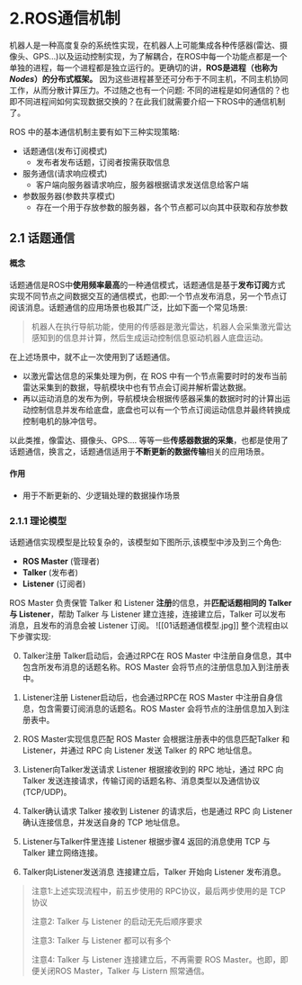 # 2.ROS通信机制
机器人是一种高度复杂的系统性实现，在机器人上可能集成各种传感器(雷达、摄像头、GPS...)以及运动控制实现，为了解耦合，在ROS中每一个功能点都是一个单独的进程，每一个进程都是独立运行的。更确切的讲，**ROS是进程（也称为**_**Nodes**_**）的分布式框架。** 因为这些进程甚至还可分布于不同主机，不同主机协同工作，从而分散计算压力。不过随之也有一个问题: 不同的进程是如何通信的？也即不同进程间如何实现数据交换的？在此我们就需要介绍一下ROS中的通信机制了。

ROS 中的基本通信机制主要有如下三种实现策略:
- 话题通信(发布订阅模式)
	- 发布者发布话题，订阅者按需获取信息
- 服务通信(请求响应模式)
	- 客户端向服务器请求响应，服务器根据请求发送信息给客户端
- 参数服务器(参数共享模式)
	- 存在一个用于存放参数的服务器，各个节点都可以向其中获取和存放参数
## 2.1 话题通信
#### 概念
话题通信是ROS中**使用频率最高**的一种通信模式，话题通信是基于**发布订阅**方式实现不同节点之间数据交互的通信模式，也即:一个节点发布消息，另一个节点订阅该消息。话题通信的应用场景也极其广泛，比如下面一个常见场景:

> 机器人在执行导航功能，使用的传感器是激光雷达，机器人会采集激光雷达感知到的信息并计算，然后生成运动控制信息驱动机器人底盘运动。

在上述场景中，就不止一次使用到了话题通信。

- 以激光雷达信息的采集处理为例，在 ROS 中有一个节点需要时时的发布当前雷达采集到的数据，导航模块中也有节点会订阅并解析雷达数据。
- 再以运动消息的发布为例，导航模块会根据传感器采集的数据时时的计算出运动控制信息并发布给底盘，底盘也可以有一个节点订阅运动信息并最终转换成控制电机的脉冲信号。

以此类推，像雷达、摄像头、GPS.... 等等一些**传感器数据的采集**，也都是使用了话题通信，换言之，话题通信适用于**不断更新的数据传输**相关的应用场景。
#### 作用
* 用于不断更新的、少逻辑处理的数据操作场景
### 2.1.1 理论模型
话题通信实现模型是比较复杂的，该模型如下图所示,该模型中涉及到三个角色:

- **ROS Master** (管理者)
- **Talker** (发布者)
- **Listener** (订阅者)

ROS Master 负责保管 Talker 和 Listener **注册**的信息，并**匹配话题相同的 Talker 与 Listener**，帮助 Talker 与 Listener 建立连接，连接建立后，Talker 可以发布消息，且发布的消息会被 Listener 订阅。
![[01话题通信模型.jpg]]
整个流程由以下步骤实现:

 0. Talker注册
	Talker启动后，会通过RPC在 ROS Master 中注册自身信息，其中包含所发布消息的话题名称。ROS Master 会将节点的注册信息加入到注册表中。

1. Listener注册
	Listener启动后，也会通过RPC在 ROS Master 中注册自身信息，包含需要订阅消息的话题名。ROS Master 会将节点的注册信息加入到注册表中。

2. ROS Master实现信息匹配
	ROS Master 会根据注册表中的信息匹配Talker 和 Listener，并通过 RPC 向 Listener 发送 Talker 的 RPC 地址信息。

3. Listener向Talker发送请求
	Listener 根据接收到的 RPC 地址，通过 RPC 向 Talker 发送连接请求，传输订阅的话题名称、消息类型以及通信协议(TCP/UDP)。
4. Talker确认请求
	Talker 接收到 Listener 的请求后，也是通过 RPC 向 Listener 确认连接信息，并发送自身的 TCP 地址信息。

5. Listener与Talker件里连接
	Listener 根据步骤4 返回的消息使用 TCP 与 Talker 建立网络连接。

6. Talker向Listener发送消息
	连接建立后，Talker 开始向 Listener 发布消息。

> 注意1:上述实现流程中，前五步使用的 RPC协议，最后两步使用的是 TCP 协议
> 
> 注意2: Talker 与 Listener 的启动无先后顺序要求
> 
> 注意3: Talker 与 Listener 都可以有多个
> 
> 注意4: Talker 与 Listener 连接建立后，不再需要 ROS Master。也即，即便关闭ROS Master，Talker 与 Listern 照常通信。